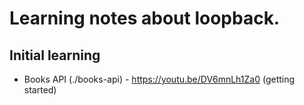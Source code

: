# Learning notes about loopback.

## Initial learning
- Books API (./books-api) - https://youtu.be/DV6mnLh1Za0 (getting started)

